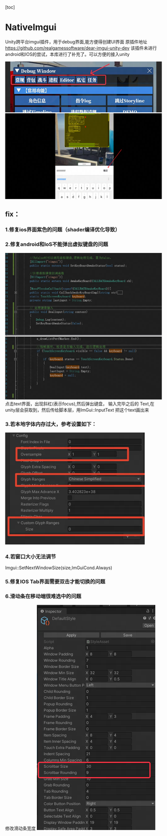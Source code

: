 [toc]
# NativeImgui
Unity跨平台imgui插件，用于debug界面,能方便得创建UI界面
原插件地址
https://github.com/realgamessoftware/dear-imgui-unity-dev
该插件未进行android和IOS的尝试，本库进行了补充了。可以方便的接入unity

![avatar](Png/1.png)
![avatar](Png/2.png)
## fix：
### 1.修复ios界面紫色的问题（shader编译优化导致）
### 2.修复android和IoS不能弹出虚拟键盘的问题
![avatar](Png/5.png)
![avatar](Png/6.png)
  点击text界面，出现斜杠(表示focus),然后弹出键盘， 输入完毕之后的 Text,在unity层会获取到，然后传给脚本层，用ImGui::InputText 把这个text画出来
### 3.若本地字体内存过大，参考设置如下：
![avatar](Png/3.png)
### 4.若窗口大小无法调节
   Imgui::SetNextWindowSize(size,ImGuiCond.Always) 
### 5.修复IOS Tab界面需要双击才能切换的问题
### 6.滑动条在移动端很难选中的问题
修改滑动条宽度
![avatar](Png/4.png)